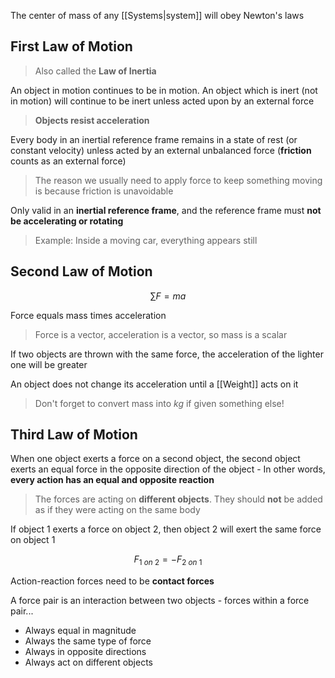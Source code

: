 The center of mass of any [[Systems|system]] will obey Newton's laws

## First Law of Motion

> Also called the **Law of Inertia**

An object in motion continues to be in motion.  An object which is inert (not in motion) will continue to be inert unless acted upon by an external force

> **Objects resist acceleration**

Every body in an inertial reference frame remains in a state of rest (or constant velocity) unless acted by an external unbalanced force (**friction** counts as an external force)

> The reason we usually need to apply force to keep something moving is because friction is unavoidable

Only valid in an **inertial reference frame**, and the reference frame must **not be accelerating or rotating**

> Example: Inside a moving car, everything appears still

## Second Law of Motion

$$
\sum{F} = ma
$$

Force equals mass times acceleration

> Force is a vector, acceleration is a vector, so mass is a scalar

If two objects are thrown with the same force, the acceleration of the lighter one will be greater

An object does not change its acceleration until a [[Weight]] acts on it

> Don't forget to convert mass into $kg$ if given something else!

## Third Law of Motion

When one object exerts a force on a second object, the second object exerts an equal force in the opposite direction of the object - In other words, **every action has an equal and opposite reaction**

> The forces are acting on **different objects**. They should **not** be added as if they were acting on the same body

If object 1 exerts a force on object 2, then object 2 will exert the same force on object 1

$$
F_{1 \ on \ 2} = -F_{2 \ on \ 1}
$$

Action-reaction forces need to be **contact forces**

A force pair is an interaction between two objects - forces within a force pair...
- Always equal in magnitude
- Always the same type of force
- Always in opposite directions
- Always act on different objects
